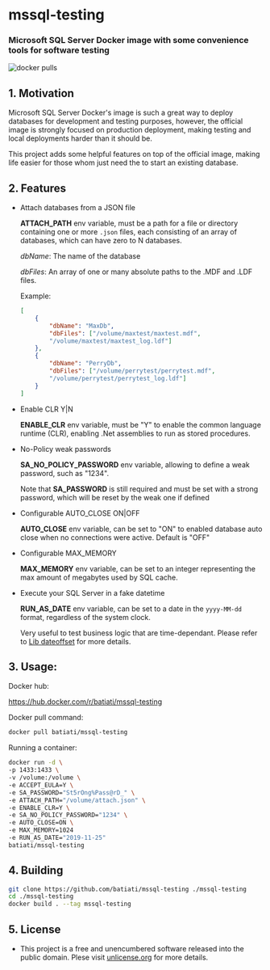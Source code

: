 # mssql-testing

### Microsoft SQL Server Docker image with some convenience tools for software testing

![docker pulls](https://img.shields.io/docker/pulls/batiati/mssql-testing.svg)

## 1. Motivation

Microsoft SQL Server Docker's image is such a great way to deploy databases for development and testing purposes, however, the official image is strongly focused on production deployment, making testing and local deployments harder than it should be.

This project adds some helpful features on top of the official image, making life easier for those whom just need the to start an existing database.

## 2. Features

- Attach databases from a JSON file

    **ATTACH_PATH** env variable, must be a path for a file or directory containing one or more `.json` files, each consisting of an array of databases, which can have zero to N databases.

    *dbName*: The name of the database

    *dbFiles*: An array of one or many absolute paths to the .MDF and .LDF files.

    Example:
    ```JSON
    [
        {
            "dbName": "MaxDb",
            "dbFiles": ["/volume/maxtest/maxtest.mdf",
            "/volume/maxtest/maxtest_log.ldf"]
        },
        {
            "dbName": "PerryDb",
            "dbFiles": ["/volume/perrytest/perrytest.mdf",
            "/volume/perrytest/perrytest_log.ldf"]
        }
    ]
    ```

- Enable CLR Y|N

    **ENABLE_CLR** env variable, must be "Y" to enable the common language runtime (CLR), enabling .Net assemblies to run as stored procedures.

- No-Policy weak passwords

    **SA_NO_POLICY_PASSWORD** env variable, allowing to define a weak password, such as "1234".

    Note that **SA_PASSWORD** is still required and must be set with a strong password, which will be reset by the weak one if defined

- Configurable AUTO_CLOSE ON|OFF

    **AUTO_CLOSE** env variable, can be set to "ON" to enabled database auto close when no connections were active. Default is "OFF"

- Configurable MAX_MEMORY

    **MAX_MEMORY** env variable, can be set to an integer representing the max amount of megabytes used by SQL cache.

- Execute your SQL Server in a fake datetime

    **RUN_AS_DATE** env variable, can be set to a date in the `yyyy-MM-dd` format, regardless of the system clock.

    Very useful to test business logic that are time-dependant.
    Please refer to [Lib dateoffset](https://github.com/batiati/dateoffset) for more details.

## 3. Usage:

Docker hub:

https://hub.docker.com/r/batiati/mssql-testing

Docker pull command:

```bash
docker pull batiati/mssql-testing
```

Running a container:

```bash
docker run -d \
-p 1433:1433 \
-v /volume:/volume \
-e ACCEPT_EULA=Y \
-e SA_PASSWORD="St5rOng%Pass@rD_" \
-e ATTACH_PATH="/volume/attach.json" \
-e ENABLE_CLR=Y \
-e SA_NO_POLICY_PASSWORD="1234" \
-e AUTO_CLOSE=ON \
-e MAX_MEMORY=1024
-e RUN_AS_DATE="2019-11-25"
batiati/mssql-testing
```

## 4. Building

```bash
git clone https://github.com/batiati/mssql-testing ./mssql-testing
cd ./mssql-testing
docker build . --tag mssql-testing
```

## 5. License

* This project is a free and unencumbered software released into the public domain. Plese visit [unlicense.org](https://unlicense.org/) for more details.

